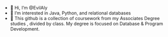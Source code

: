 - 👋 Hi, I’m @EvilAly
- 👀 I’m interested in Java, Python, and relational databases
- 🌱 This github is a collection of coursework from my Associates Degree studies , divided by class. My degree is focused on Database & Program Development.


<!---
ajw0120/ajw0120 is a ✨ special ✨ repository because its `README.md` (this file) appears on your GitHub profile.
You can click the Preview link to take a look at your changes.
--->
